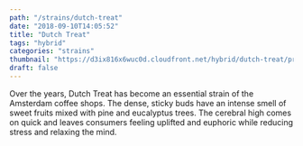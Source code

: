 ```yaml
---
path: "/strains/dutch-treat"
date: "2018-09-10T14:05:52"
title: "Dutch Treat"
tags: "hybrid"
categories: "strains"
thumbnail: "https://d3ix816x6wuc0d.cloudfront.net/hybrid/dutch-treat/primary?width=480"
draft: false
---
```

Over the years, Dutch Treat has become an essential strain of the Amsterdam coffee shops. The dense, sticky buds have an intense smell of sweet fruits mixed with pine and eucalyptus trees. The cerebral high comes on quick and leaves consumers feeling uplifted and euphoric while reducing stress and relaxing the mind.